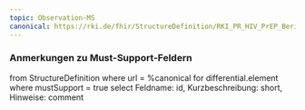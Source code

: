 ```yaml
---
topic: Observation-MS
canonical: https://rki.de/fhir/StructureDefinition/RKI_PR_HIV_PrEP_Bericht_Observation_Laboratory_Study_Gonorrhea
---
```


### Anmerkungen zu Must-Support-Feldern

<fql>
from
	StructureDefinition
where 
    url = %canonical
for differential.element
where mustSupport = true
select
	Feldname: id, Kurzbeschreibung: short, Hinweise: comment
</fql>

